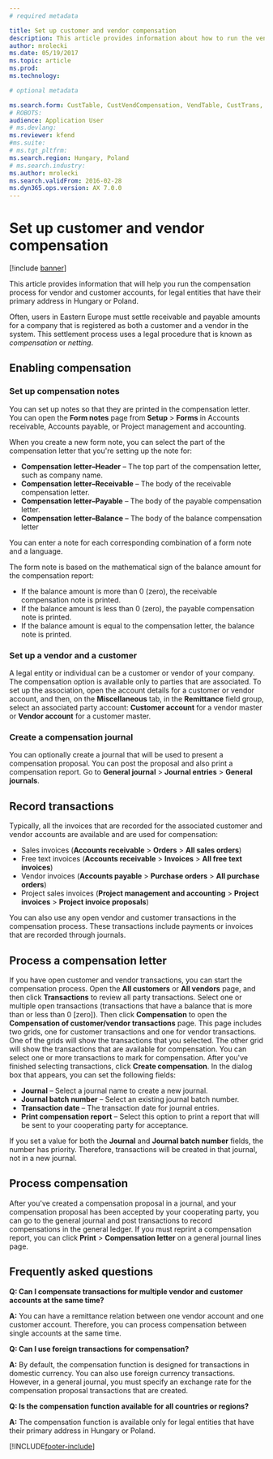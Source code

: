 ```yaml
---
# required metadata

title: Set up customer and vendor compensation
description: This article provides information about how to run the vendor and customer account compensation process for legal entities that have their primary address in Hungary or Poland.
author: mrolecki
ms.date: 05/19/2017
ms.topic: article
ms.prod: 
ms.technology: 

# optional metadata

ms.search.form: CustTable, CustVendCompensation, VendTable, CustTrans, VendTrans
# ROBOTS: 
audience: Application User
# ms.devlang: 
ms.reviewer: kfend
#ms.suite: 
# ms.tgt_pltfrm: 
ms.search.region: Hungary, Poland
# ms.search.industry: 
ms.author: mrolecki
ms.search.validFrom: 2016-02-28
ms.dyn365.ops.version: AX 7.0.0
---
```


# Set up customer and vendor compensation

[!include [banner](../../includes/banner.md)]

This article provides information that will help you run the compensation process for vendor and customer accounts, for legal entities that have their primary address in Hungary or Poland.

Often, users in Eastern Europe must settle receivable and payable amounts for a company that is registered as both a customer and a vendor in the system. This settlement process uses a legal procedure that is known as *compensation* or *netting*. 

## Enabling compensation

### Set up compensation notes
You can set up notes so that they are printed in the compensation letter. You can open the **Form notes** page from **Setup** > **Forms** in Accounts receivable, Accounts payable, or Project management and accounting.

When you create a new form note, you can select the part of the compensation letter that you're setting up the note for:

 - **Compensation letter–Header** – The top part of the compensation letter, such as company name.
 - **Compensation letter–Receivable** – The body of the receivable compensation letter.
 - **Compensation letter–Payable** – The body of the payable compensation letter.
 - **Compensation letter–Balance** – The body of the balance compensation letter

You can enter a note for each corresponding combination of a form note and a language.

The form note is based on the mathematical sign of the balance amount for the compensation report:

- If the balance amount is more than 0 (zero), the receivable compensation note is printed.
- If the balance amount is less than 0 (zero), the payable compensation note is printed.
- If the balance amount is equal to the compensation letter, the balance note is printed.

### Set up a vendor and a customer
A legal entity or individual can be a customer or vendor of your company. The compensation option is available only to parties that are associated. To set up the association, open the account details for a customer or vendor account, and then, on the **Miscellaneous** tab, in the **Remittance** field group, select an associated party account: **Customer account** for a vendor master or **Vendor account** for a customer master.

### Create a compensation journal
You can optionally create a journal that will be used to present a compensation proposal. You can post the proposal and also print a compensation report. Go to **General journal** > **Journal entries** > **General journals**.

## Record transactions
Typically, all the invoices that are recorded for the associated customer and vendor accounts are available and are used for compensation: 

 - Sales invoices (**Accounts receivable** > **Orders** > **All sales orders**)
 - Free text invoices (**Accounts receivable** > **Invoices** > **All free text invoices**)
 - Vendor invoices (**Accounts payable** > **Purchase orders** > **All purchase orders**)
 - Project sales invoices (**Project management and accounting** > **Project invoices** > **Project invoice proposals**)

You can also use any open vendor and customer transactions in the compensation process. These transactions include payments or invoices that are recorded through journals. 

## Process a compensation letter
If you have open customer and vendor transactions, you can start the compensation process. Open the **All customers** or **All vendors** page, and then click **Transactions** to review all party transactions. Select one or multiple open transactions (transactions that have a balance that is more than or less than 0 [zero]). Then click **Compensation** to open the **Compensation of customer/vendor transactions** page. This page includes two grids, one for customer transactions and one for vendor transactions. One of the grids will show the transactions that you selected. The other grid will show the transactions that are available for compensation. You can select one or more transactions to mark for compensation. After you've finished selecting transactions, click **Create compensation**. In the dialog box that appears, you can set the following fields:

 - **Journal** – Select a journal name to create a new journal.
 - **Journal batch number** – Select an existing journal batch number.
 - **Transaction date** – The transaction date for journal entries.
 - **Print compensation report** – Select this option to print a report that will be sent to your cooperating party for acceptance.

If you set a value for both the **Journal** and **Journal batch number** fields, the number has priority. Therefore, transactions will be created in that journal, not in a new journal.

## Process compensation
After you've created a compensation proposal in a journal, and your compensation proposal has been accepted by your cooperating party, you can go to the general journal and post transactions to record compensations in the general ledger. If you must reprint a compensation report, you can click **Print** > **Compensation letter** on a general journal lines page.


## Frequently asked questions
**Q: Can I compensate transactions for multiple vendor and customer accounts at the same time?**

**A:** You can have a remittance relation between one vendor account and one customer account. Therefore, you can process compensation between single accounts at the same time.

**Q: Can I use foreign transactions for compensation?**

**A:** By default, the compensation function is designed for transactions in domestic currency. You can also use foreign currency transactions. However, in a general journal, you must specify an exchange rate for the compensation proposal transactions that are created.

**Q: Is the compensation function available for all countries or regions?**

**A:** The compensation function is available only for legal entities that have their primary address in Hungary or Poland.


[!INCLUDE[footer-include](../../../includes/footer-banner.md)]